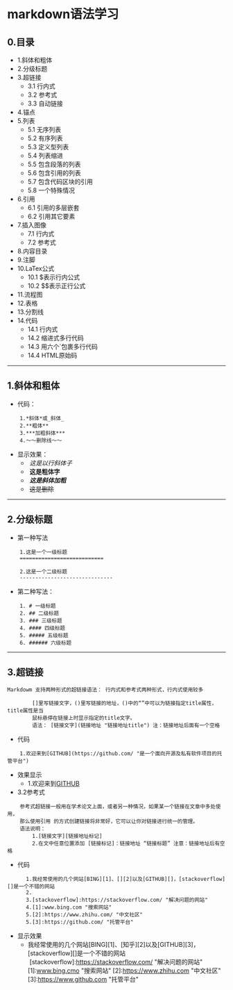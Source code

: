 # markdown语法学习
## 0.目录
* 1.斜体和粗体
* 2.分级标题
* 3.超链接
    * 3.1 行内式
    * 3.2 参考式
    * 3.3 自动链接
* 4.锚点
* 5.列表
    * 5.1 无序列表
    * 5.2 有序列表
    * 5.3 定义型列表
    * 5.4 列表缩进
    * 5.5 包含段落的列表
    * 5.6 包含引用的列表
    * 5.7 包含代码区块的引用
    * 5.8 一个特殊情况
* 6.引用
    * 6.1 引用的多层嵌套
    * 6.2 引用其它要素
* 7.插入图像
    * 7.1 行内式
    * 7.2 参考式
* 8.内容目录
* 9.注脚
* 10.LaTex公式
    * 10.1 $表示行内公式
    * 10.2 $$表示正行公式
* 11.流程图
* 12.表格
* 13.分割线
* 14.代码
    * 14.1 行内式
    * 14.2 缩进式多行代码
    * 14.3 用六个\`包裹多行代码
    * 14.4 HTML原始码
----
## 1.斜体和粗体
* 代码：
```
    1.*斜体*或_斜体_
    2.**粗体**
    3.***加粗斜体***
    4.～～删除线～～
```
* 显示效果：
    +  *这是以行斜体子*<br>
    +  **这是粗体字**<br>
    +  ***这是斜体加粗***<br>
    +  ~~这是删除~~
----
## 2.分级标题
* 第一种写法
```
    1.这是一个一级标题
    ===========================
    
    2.这是一个二级标题
    ------------------------------
```
* 第二种写法：<br>
```
    1. # 一级标题
    2. ## 二级标题
    3. ### 三级标题
    4. #### 四级标题
    5. ##### 五级标题
    6. ###### 六级标题    
```
----
## 3.超链接
```
Markdowm 支持两种形式的超链接语法： 行内式和参考式两种形式，行内式使用较多
```

```
        []里写链接文字，()里写链接的地址，()中的“”中可以为链接指定title属性，title属性是当 
        鼠标悬停在链接上时显示指定的title文字。
        语法： [链接文字](链接地址 "链接地址title") 注：链接地址后面有一个空格
```
* 代码
```
    1.欢迎来到[GITHUB](https://github.com/ "是一个面向开源及私有软件项目的托管平台")
```
* 效果显示
    + 1.欢迎来到[GITHUB](https://github.com/ "是一个面向开源及私有软件项目的托管平台")
* 3.2参考式
```
    参考式超链接一般用在学术论文上面，或者另一种情况，如果某一个链接在文章中多处使用，
    那么使用引用 的方式创建链接将非常好，它可以让你对链接进行统一的管理。
    语法说明：
        1.[链接文字][链接地址标记]
        2.在文中任意位置添加 [链接标记]：链接地址 “链接标题” 注意：链接地址后有空格
```
* 代码
```
      1.我经常使用的几个网站[BING][1]、[][2]以及[GITHUB][]，[stackoverflow][]是一个不错的网站
      2.
      3.[stackoverflow]:https://stackoverflow.com/ "解决问题的网站"
      4.[1]:www.bing.com "搜索网站"
      5.[2]:https://www.zhihu.com/ "中文社区"
      5.[3]:https://github.com/ "托管平台"
```
* 显示效果
   + 我经常使用的几个网站[BING][1]、[知乎][2]以及[GITHUB][3]，[stackoverflow][]是一个不错的网站
      [stackoverflow]:https://stackoverflow.com/ "解决问题的网站"
      [1]:www.bing.cmo "搜索网站"
      [2]:https://www.zhihu.com "中文社区"
      [3]:https://www.github.com "托管平台"
    
